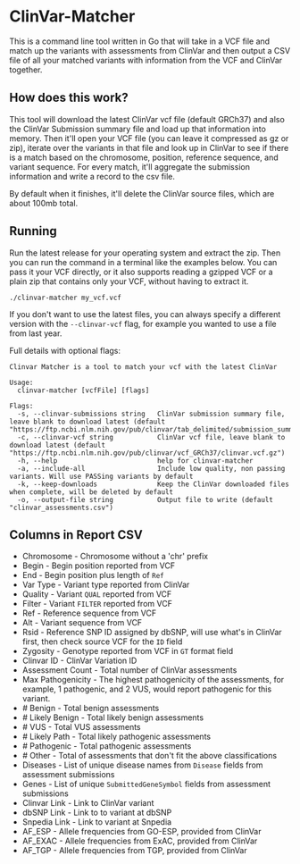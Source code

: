 # ClinVar-Matcher

This is a command line tool written in Go that will take in a VCF file and match up the variants with assessments from ClinVar and then output a CSV file of all your matched variants with information from the VCF and ClinVar together.

## How does this work?

This tool will download the latest ClinVar vcf file (default GRCh37) and also the ClinVar Submission summary file and load up that information into memory. Then it'll open your VCF file (you can leave it compressed as gz or zip), iterate over the variants in that file and look up in ClinVar to see if there is a match based on the chromosome, position, reference sequence, and variant sequence. For every match, it'll aggregate the submission information and write a record to the csv file.

By default when it finishes, it'll delete the ClinVar source files, which are about 100mb total.

## Running

Run the latest release for your operating system and extract the zip. Then you can run the command in a terminal like the examples below. You can pass it your VCF directly, or it also supports reading a gzipped VCF or a plain zip that contains only your VCF, without having to extract it.

```
./clinvar-matcher my_vcf.vcf
```

If you don't want to use the latest files, you can always specify a different version with the `--clinvar-vcf` flag, for example you wanted to use a file from last year.

Full details with optional flags:

```
Clinvar Matcher is a tool to match your vcf with the latest ClinVar

Usage:
  clinvar-matcher [vcfFile] [flags]

Flags:
  -s, --clinvar-submissions string   ClinVar submission summary file, leave blank to download latest (default "https://ftp.ncbi.nlm.nih.gov/pub/clinvar/tab_delimited/submission_summary.txt.gz")
  -c, --clinvar-vcf string           ClinVar vcf file, leave blank to download latest (default "https://ftp.ncbi.nlm.nih.gov/pub/clinvar/vcf_GRCh37/clinvar.vcf.gz")
  -h, --help                         help for clinvar-matcher
  -a, --include-all                  Include low quality, non passing variants. Will use PASSing variants by default
  -k, --keep-downloads               Keep the ClinVar downloaded files when complete, will be deleted by default
  -o, --output-file string           Output file to write (default "clinvar_assessments.csv")
```

## Columns in Report CSV

* Chromosome - Chromosome without a 'chr' prefix
* Begin - Begin position reported from VCF
* End - Begin position plus length of `Ref`
* Var Type - Variant type reported from ClinVar
* Quality - Variant `QUAL` reported from VCF
* Filter - Variant `FILTER` reported from VCF
* Ref - Reference sequence from VCF
* Alt - Variant sequence from VCF
* Rsid - Reference SNP ID assigned by dbSNP, will use what's in ClinVar first, then check source VCF for the `ID` field
* Zygosity - Genotype reported from VCF in `GT` format field
* Clinvar ID - ClinVar Variation ID
* Assessment Count - Total number of ClinVar assessments
* Max Pathogenicity - The highest pathogenicity of the assessments, for example, 1 pathogenic, and 2 VUS, would report pathogenic for this variant.
* \# Benign - Total benign assessments
* \# Likely Benign - Total likely benign assessments
* \# VUS - Total VUS assessments
* \# Likely Path - Total likely pathogenic assessments
* \# Pathogenic - Total pathogenic assessments
* \# Other - Total of assessments that don't fit the above classifications
* Diseases - List of unique disease names from `Disease` fields from assessment submissions
* Genes - List of unique `SubmittedGeneSymbol` fields from assessment submissions
* Clinvar Link - Link to ClinVar variant
* dbSNP Link - Link to to variant at dbSNP
* Snpedia Link - Link to variant at Snpedia
* AF_ESP - Allele frequencies from GO-ESP, provided from ClinVar
* AF_EXAC - Allele frequencies from ExAC, provided from ClinVar
* AF_TGP - Allele frequencies from TGP, provided from ClinVar